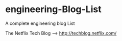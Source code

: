 engineering-Blog-List
=====================

A complete engineering blog List 

The Netflix Tech Blog --> http://techblog.netflix.com/

